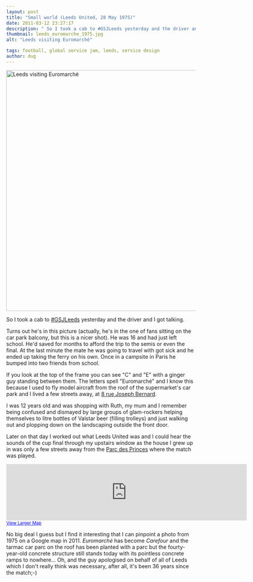 ```yaml
---
layout: post
title: "Small world (Leeds United, 28 May 1975)"
date: 2011-03-12 23:27:17
description: " So I took a cab to #GSJLeeds yesterday and the driver and I got talking. Turns out he&#8217;s in this picture (actually, he&#8217;s in the one of fans sitting on the car park balcony, but this is a nicer&#8230;"
thumbnail: leeds_euromarche_1975.jpg
alt: "Leeds visiting Euromarché"

tags: football, global service jam, leeds, service design
author: dug
---
```


<p><a href="http://donkeyontheedge.com/assets_c/2011/03/leeds_euromarche_1975-558.html" onclick="window.open('http://donkeyontheedge.com/assets_c/2011/03/leeds_euromarche_1975-558.html','popup','width=1102,height=810,scrollbars=no,resizable=no,toolbar=no,directories=no,location=no,menubar=no,status=no,left=0,top=0'); return false"><img src="http://donkeyontheedge.com/assets_c/2011/03/leeds_euromarche_1975-thumb-580x426-558.jpg" width="640" foo="426" alt="Leeds visiting Euromarché"  style="" /></a></p>

<p>So I took a cab to <a href="http://twitter.com/#search?q=%23gsjleeds">#GSJLeeds</a> yesterday and the driver and I got talking. </p>

<p>Turns out he's in this picture (actually, he's in the one of fans sitting on the car park balcony, but this is a nicer shot). He was 16 and had just left school. He'd saved for months to afford the trip to the semis or even the final. At the last minute the mate he was going to travel with got sick and he ended up taking the ferry on his own. Once in a campsite in Paris he bumped into two friends from school.</p>

<p>If you look at the top of the frame you can see "C" and "E" with a ginger guy standing between them. The letters spell "Euromarché" and I know this because I used to fly model aircraft from the roof of the supermarket's car park and I lived a few streets away, at <a href="http://maps.google.com/maps?f=q&amp;source=s_q&amp;hl=en&amp;geocode=&amp;q=8+rue+joseph+bernard&amp;aq=&amp;sll=48.845401%2C2.255888&amp;sspn=0.029937%2C0.087547&amp;g=Paris%2C+%C3%8Ele-de-France%2C+France&amp;ie=UTF8&amp;hq=&amp;hnear=Rue+Joseph+Bernard%2C+92100+Boulogne-Billancourt%2C+Hauts-de-Seine%2C+Ile-de-France%2C+France&amp;ll=48.844074%2C2.250375&amp;spn=0.000464%2C0.001368&amp;t=h&amp;z=20&amp;layer=c&amp;cbll=48.844074%2C2.250631&amp;panoid=wZSV-XlziojzemsHrp97VQ&amp;cbp=12%2C17.29%2C%2C0%2C1.1">8 rue Joseph Bernard</a>.</p>

<p>I was 12 years old and was shopping with Ruth, my mum and I remember being confused and dismayed by large groups of glam-rockers helping themselves to litre bottles of Valstar beer (filling trolleys) and just walking out and plopping down on the landscaping outside the front door.</p>

<p>Later on that day I worked out what Leeds United was and I could hear the sounds of the cup final through my upstairs window as the house I grew up in was only a few streets away from the <a href="http://maps.google.com/maps?f=q&amp;source=s_q&amp;hl=en&amp;geocode=&amp;q=parc+des+princes&amp;aq=&amp;sll=48.844074%2C2.250631&amp;sspn=0.000468%2C0.001368&amp;ie=UTF8&amp;hq=parc+des+princes&amp;hnear=&amp;ll=48.841464%2C2.252975&amp;spn=0.001857%2C0.005472&amp;t=h&amp;z=18">Parc des Princes</a> where the match was played.</p>

<p><iframe width="640" foo="350" frameborder="0" scrolling="no" marginheight="0" marginwidth="0" src="http://maps.google.com/maps?f=q&amp;source=embed&amp;hl=en&amp;geocode=&amp;q=paris+france&amp;aq=&amp;sll=37.0625,-95.677068&amp;sspn=36.589577,56.162109&amp;ie=UTF8&amp;hq=&amp;hnear=Paris,+%C3%8Ele-de-France,+France&amp;ll=48.856667,2.350987&amp;spn=0.000936,0.002736&amp;t=h&amp;z=14&amp;layer=c&amp;cbll=48.845418,2.255561&amp;panoid=wNaLnYMJPR4hPrJ7X4xL_A&amp;cbp=12,3.27,,0,5&amp;output=svembed"></iframe><br /><small><a href="http://maps.google.com/maps?f=q&amp;source=embed&amp;hl=en&amp;geocode=&amp;q=paris+france&amp;aq=&amp;sll=37.0625,-95.677068&amp;sspn=36.589577,56.162109&amp;ie=UTF8&amp;hq=&amp;hnear=Paris,+%C3%8Ele-de-France,+France&amp;ll=48.856667,2.350987&amp;spn=0.000936,0.002736&amp;t=h&amp;z=14&amp;layer=c&amp;cbll=48.845418,2.255561&amp;panoid=wNaLnYMJPR4hPrJ7X4xL_A&amp;cbp=12,3.27,,0,5" style="color:#0000FF;text-align:left">View Larger Map</a></small></p>

<p>No big deal I guess but I find it interesting that I can pinpoint a photo from 1975 on a Google map in 2011. <em>Euromarché</em> has become <em>Carefour</em> and the tarmac car parc on the roof has been planted with a parc but the fourty-year-old concrete structure still stands today with its pointless concrete ramps to nowhere... Oh, and the guy apologised on behalf of all of Leeds which I don't really think was necessary, after all, it's been 36 years since the match;-)</p>
